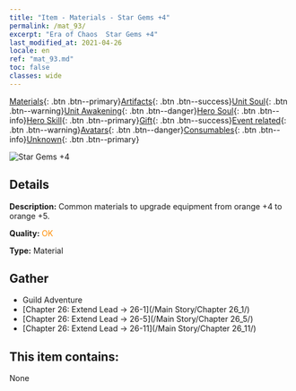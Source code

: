 ```yaml
---
title: "Item - Materials - Star Gems +4"
permalink: /mat_93/
excerpt: "Era of Chaos  Star Gems +4"
last_modified_at: 2021-04-26
locale: en
ref: "mat_93.md"
toc: false
classes: wide
---
```

 [Materials](/Items/){: .btn .btn--primary}[Artifacts](/Items/Artifacts/){: .btn .btn--success}[Unit Soul](/Items/UnitSoul/){: .btn .btn--warning}[Unit Awakening](/Items/UnitAwakening/){: .btn .btn--danger}[Hero Soul](/Items/HeroSoul/){: .btn .btn--info}[Hero Skill](/Items/HeroSkill/){: .btn .btn--primary}[Gift](/Items/Gift/){: .btn .btn--success}[Event related](/Items/Events/){: .btn .btn--warning}[Avatars](/Items/Avatars/){: .btn .btn--danger}[Consumables](/Items/Consumables/){: .btn .btn--info}[Unknown](/Items/Unknown/){: .btn .btn--primary}

 ![Star Gems +4](/images/t/i_cailiao_baoshi3.png)

## Details
 **Description:** Common materials to upgrade equipment from orange +4 to orange +5.

 **Quality:** <span style="color: #FF8C00">OK</span>

 **Type:** Material

## Gather

*    Guild Adventure 
*    [Chapter 26: Extend Lead -> 26-1](/Main Story/Chapter 26_1/) 
*    [Chapter 26: Extend Lead -> 26-5](/Main Story/Chapter 26_5/) 
*    [Chapter 26: Extend Lead -> 26-11](/Main Story/Chapter 26_11/) 

## This item contains:

  None

